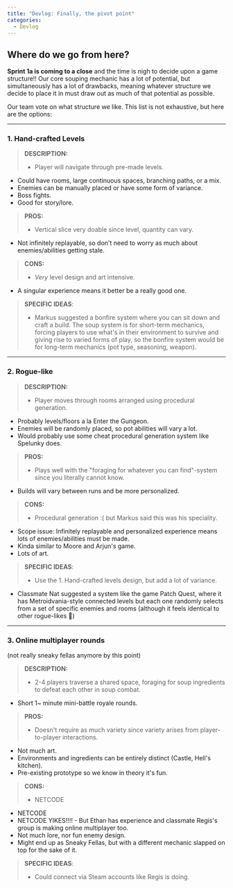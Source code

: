 ```yaml
---
title: "Devlog: Finally, the pivot point"
categories:
  - Devlog
---
```


## Where do we go from here?
**Sprint 1a is coming to a close** and the time is nigh to decide upon a game structure!! Our core souping mechanic has a lot of potential, but simultaneously has a lot of drawbacks, meaning whatever structure we decide to place it in must draw out as much of that potential as possible.

Our team vote on what structure we like. This list is not exhaustive, but here are the options:

***

### 1. Hand-crafted Levels
> **DESCRIPTION:** 
> - Player will navigate through pre-made levels. 
 - Could have rooms, large continuous spaces, branching paths, or a mix. 
- Enemies can be manually placed or have some form of variance. 
- Boss fights. 
- Good for story/lore. 

> **PROS:**
> - Vertical slice very doable since level, quantity can vary.
- Not infinitely replayable, so don't need to worry as much about enemies/abilities getting stale. 

> **CONS:**
> - *Very* level design and art intensive.
- A singular experience means it better be a really good one.

> **SPECIFIC IDEAS**:
> - Markus suggested a bonfire system where you can sit down and craft a build. The soup system is for short-term mechanics, forcing players to use what's in their environment to survive and giving rise to varied forms of play, so the bonfire system would be for long-term mechanics (pot type, seasoning, weapon).

***

### 2. Rogue-like
> **DESCRIPTION:** 
> - Player moves through rooms arranged using procedural generation.
- Probably levels/floors a la Enter the Gungeon.
- Enemies will be randomly placed, so pot abilities will vary a lot.
- Would probably use some cheat procedural generation system like Spelunky does.

> **PROS:**
> - Plays well with the "foraging for whatever you can find"-system since you literally cannot know.
- Builds will vary between runs and be more personalized.

> **CONS:**
> - Procedural generation :( but Markus said this was his speciality. 
- Scope issue: Infinitely replayable and personalized experience means lots of enemies/abilities must be made.
- Kinda similar to Moore and Arjun's game.
- Lots of art.

> **SPECIFIC IDEAS**:
> - Use the 1. Hand-crafted levels design, but add a lot of variance. 
- Classmate Nat suggested a system like the game Patch Quest, where it has Metroidvania-style connected levels but each one randomly selects from a set of specific enemies and rooms (although it feels identical to other rogue-likes :shrug:)

***

### 3. Online multiplayer rounds
(not really sneaky fellas anymore by this point)
> **DESCRIPTION:** 
> - 2-4 players traverse a shared space, foraging for soup ingredients to defeat each other in soup combat.
- Short 1~ minute mini-battle royale rounds.

> **PROS:**
> - Doesn't require as much variety since variety arises from player-to-player interactions.
- Not much art.
- Environments and ingredients can be entirely distinct (Castle, Hell's kitchen).
- Pre-existing prototype so we know in theory it's fun.

> **CONS:**
> - NETCODE
- NETCODE
- NETCODE YIKES!!!! - But Ethan has experience and classmate Regis's group is making online multiplayer too.
- Not much lore, nor fun enemy design.
- Might end up as Sneaky Fellas, but with a different mechanic slapped on top for the sake of it.

> **SPECIFIC IDEAS**:
> - Could connect via Steam accounts like Regis is doing.
